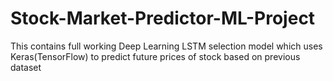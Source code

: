 # Stock-Market-Predictor-ML-Project
This contains full working Deep Learning LSTM selection model which uses Keras(TensorFlow) to predict future prices of stock based on previous dataset  
